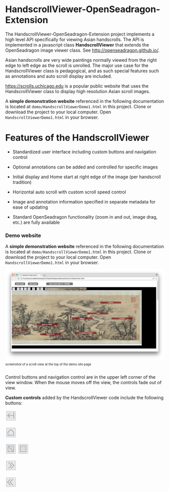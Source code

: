# HandscrollViewer-OpenSeadragon-Extension

The HandscrollViewer-OpenSeadragon-Extension project implements a high level API specifically for viewing Asian handscrolls. The API is implemented in a javascript class __HandscrollViewer__ that extends the OpenSeadragon image viewer class.  See <http://openseadragon.github.io/>.

Asian handscrolls are very wide paintings normally viewed from the right edge to left edge as the scroll is unrolled. The major use case for the HandscrollViewer class is pedagogical, and as such special features such as annotations and auto scroll display are included.

<https://scrolls.uchicago.edu> is a popular public website that uses the HandscrollViewer class to display high resolution Asian scroll images.

A __simple demonstration website__ referenced in the following documentation is located at `demo/HandscrollViewerDemo1.html` in this project. Clone or download the project to your local computer.  Open `HandscrollViewerDemo1.html` in your browser. 




# Features of the HandscrollViewer

* Standardized user interface including custom buttons and navigation control

* Optional annotations can be added and controlled for specific images

* Initial display and Home start at right edge of the image (per handscroll tradition)

* Horizontal auto scroll with custom scroll speed control

* Image and annotation information specified in separate metadata for ease of updating

* Standard OpenSeadragon functionality (zoom in and out, image drag, etc.) are fully available


### Demo website

A __simple demonstration website__ referenced in the following documentation is located at `demo/HandscrollViewerDemo1.html` in this project. Clone or download the project to your local computer.  Open `HandscrollViewerDemo1.html` in your browser. 

![top of demo site image](./readme-images/top-of-demo-site-image.png)
<sup><sup>screenshot of a scroll view at the top of the demo site page<sup><sup>

Control buttons and navigation control are in the upper left corner of the view window. When the mouse moves off the view, the controls fade out of view.

__Custom controls__ added by the HandscrollViewer code include the following buttons:

![hide controls button](./readme-images/hide-controls-button-image.png)

![home button](./readme-images/home-button-image.png)

![hide annontations button](./readme-images/hide-annotations-button-image.png) ![show annotations button](./readme-images/show-annotations-button-image.png)

![auto right left button](./readme-images/auto-scroll-right-button-image.png)

![auto scroll left button](./readme-images/auto-scroll-left-button-image.png)












